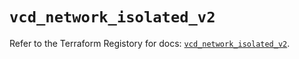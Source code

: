 # `vcd_network_isolated_v2`

Refer to the Terraform Registory for docs: [`vcd_network_isolated_v2`](https://registry.terraform.io/providers/vmware/vcd/3.10.0/docs/resources/network_isolated_v2).
